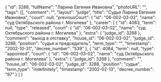 {
    "id": 3288,
    "fullName": "Ларина Евгения Ивановна",
    "photoURL": "",
    "tags": [],
    "comment": "",
    "layout": "judge",
    "title": "Судья Ларина Евгения Ивановна",
    "court": null,
    "previousCourt": {
        "id": "06-002-03-02",
        "name": "суд Октябрьского района г. Могилева"
    },
    "career": [
        {
            "id": 4083,
            "term": null,
            "type": "released",
            "court": {
                "id": "06-002-03-02",
                "name": "суд Октябрьского района г. Могилева"
            },
            "extra": {
                "judge_id": 3288
            },
            "comment": "выход в отставку",
            "house_id": "06-002-03-02",
            "judge_id": 3288,
            "position": "судья и председатель",
            "term_type": "",
            "timestamp": "2002-10-31",
            "decree_number": "539"
        },
        {
            "id": 4084,
            "term": null,
            "type": "appointed",
            "court": {
                "id": "06-002-03-02",
                "name": "суд Октябрьского района г. Могилева"
            },
            "extra": {
                "judge_id": 3288
            },
            "comment": "",
            "house_id": "06-002-03-02",
            "judge_id": 3288,
            "position": "судья",
            "term_type": "indefinitely",
            "timestamp": "2002-02-13",
            "decree_number": "97"
        }
    ]
}
